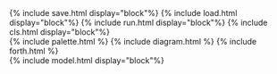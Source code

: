 ﻿---
layout: flowchart
---


<div id="sample">
  <div style="width: 100%; display: flex; justify-content: center; align-items: center;">
    {% include save.html display="block"%}
    {% include load.html display="block"%}
    {% include run.html display="block"%}
    {% include cls.html display="block"%}
  </div>
  <div style="width: 100%; display: flex; justify-content: space-between">
    {% include palette.html %}
    {% include diagram.html %}
    {% include forth.html %}
  </div>
  {% include model.html display="block"%}
</div>
